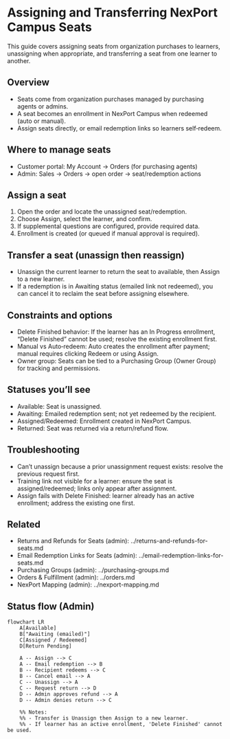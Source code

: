 # Assigning and Transferring NexPort Campus Seats

This guide covers assigning seats from organization purchases to learners, unassigning when appropriate, and transferring a seat from one learner to another.

## Overview

* Seats come from organization purchases managed by purchasing agents or admins.
* A seat becomes an enrollment in NexPort Campus when redeemed (auto or manual).
* Assign seats directly, or email redemption links so learners self‑redeem.

## Where to manage seats

* Customer portal: My Account → Orders (for purchasing agents)
* Admin: Sales → Orders → open order → seat/redemption actions

## Assign a seat

1. Open the order and locate the unassigned seat/redemption.
2. Choose Assign, select the learner, and confirm.
3. If supplemental questions are configured, provide required data.
4. Enrollment is created (or queued if manual approval is required).

## Transfer a seat (unassign then reassign)

* Unassign the current learner to return the seat to available, then Assign to a new learner.
* If a redemption is in Awaiting status (emailed link not redeemed), you can cancel it to reclaim the seat before assigning elsewhere.

## Constraints and options

* Delete Finished behavior: If the learner has an In Progress enrollment, “Delete Finished” cannot be used; resolve the existing enrollment first.
* Manual vs Auto‑redeem: Auto creates the enrollment after payment; manual requires clicking Redeem or using Assign.
* Owner group: Seats can be tied to a Purchasing Group (Owner Group) for tracking and permissions.

## Statuses you’ll see

* Available: Seat is unassigned.
* Awaiting: Emailed redemption sent; not yet redeemed by the recipient.
* Assigned/Redeemed: Enrollment created in NexPort Campus.
* Returned: Seat was returned via a return/refund flow.

## Troubleshooting

* Can’t unassign because a prior unassignment request exists: resolve the previous request first.
* Training link not visible for a learner: ensure the seat is assigned/redeemed; links only appear after assignment.
* Assign fails with Delete Finished: learner already has an active enrollment; address the existing one first.

## Related

* Returns and Refunds for Seats (admin): ../returns-and-refunds-for-seats.md
* Email Redemption Links for Seats (admin): ../email-redemption-links-for-seats.md
* Purchasing Groups (admin): ../purchasing-groups.md
* Orders & Fulfillment (admin): ../orders.md
* NexPort Mapping (admin): ../nexport-mapping.md

## Status flow (Admin)

```mermaid
flowchart LR
    A[Available]
    B["Awaiting (emailed)"]
    C[Assigned / Redeemed]
    D[Return Pending]

    A -- Assign --> C
    A -- Email redemption --> B
    B -- Recipient redeems --> C
    B -- Cancel email --> A
    C -- Unassign --> A
    C -- Request return --> D
    D -- Admin approves refund --> A
    D -- Admin denies return --> C

    %% Notes:
    %% - Transfer is Unassign then Assign to a new learner.
    %% - If learner has an active enrollment, 'Delete Finished' cannot be used.
```
